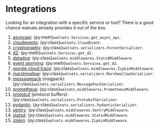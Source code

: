 # Integrations

Looking for an integration with a specific service or tool? There is a good chance walnats already provides it out of the box.

1. [asyncapi](https://www.asyncapi.com/): {py:meth}`walnats.Services.get_async_api`.
1. [cloudevents](https://github.com/cloudevents/spec): {py:class}`walnats.CloudEvent`.
1. [cryptography](https://cryptography.io/en/latest/): {py:class}`walnats.serializers.FernetSerializer`.
1. [d2](https://github.com/terrastruct/d2): {py:meth}`walnats.Services.get_d2`.
1. [datadog](https://www.datadoghq.com/): {py:class}`walnats.middlewares.StatsdMiddleware`.
1. [event storming](https://en.wikipedia.org/wiki/Event_storming): {py:meth}`walnats.Services.get_d2`.
1. [google cloud trace](https://cloud.google.com/trace/docs/zipkin): {py:class}`walnats.middlewares.ZipkinMiddleware`.
1. [marshmallow](https://github.com/marshmallow-code/marshmallow): {py:class}`walnats.serializers.MarshmallowSerializer`.
1. [messagepack](https://msgpack.org/index.html) (msgpack): {py:class}`walnats.serializers.MessagePackSerializer`.
1. [prometheus](https://prometheus.io/): {py:class}`walnats.middlewares.PrometheusMiddleware`.
1. [protobuf](https://developers.google.com/protocol-buffers) (protocol buffers): {py:class}`walnats.serializers.ProtobufSerializer`.
1. [pydantic](https://pydantic-docs.helpmanual.io/): {py:class}`walnats.serializers.PydanticSerializer`.
1. [sentry](https://sentry.io/welcome/): {py:class}`walnats.middlewares.SentryMiddleware`.
1. [statsd](https://github.com/statsd/statsd): {py:class}`walnats.middlewares.StatsdMiddleware`.
1. [zipkin](https://zipkin.io/): {py:class}`walnats.middlewares.ZipkinMiddleware`.
